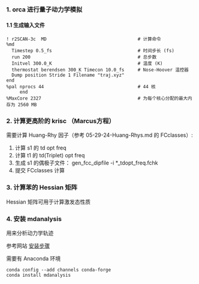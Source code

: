 ### 1. orca 进行量子动力学模拟

#### 1.1 生成输入文件

```
! r2SCAN-3c  MD                                  # 计算命令
%md
  Timestep 0.5_fs                                # 时间步长 (fs)
  run 200                                        # 总步数
  Initvel 300.0_K                                # 温度 (K)
  thermostat berendsen 300_K Timecon 10.0_fs     # Nose-Hoover 温控器
  Dump position Stride 1 Filename "traj.xyz"
end
%pal nprocs 44                                   # 44 核
     end           
%MaxCore 2327                                    # 为每个核心分配的最大内存为 2560 MB
``` 
### 2. 计算更高阶的 krisc （Marcus方程）

需要计算 Huang-Rhy 因子（参考 05-29-24-Huang-Rhys.md 的  FCclasses）:

1. 计算 s1 的 td opt freq 
2. 计算 t1 的 td(Triplet) opt freq
3. 生成 s1 的偶极子文件： gen_fcc_dipfile -i *_tdopt_freq.fchk
4. 提交  FCclasses 计算

### 3. 计算苯的 Hessian 矩阵

Hessian 矩阵可用于计算激发态性质



### 4. 安装 mdanalysis

用来分析动力学轨迹

参考网站 [安装步骤](https://www.mdanalysis.org/pages/installation_quick_start/https://www.mdanalysis.org/pages/installation_quick_start/)

需要有 Anaconda 环境
```
conda config --add channels conda-forge
conda install mdanalysis
```
